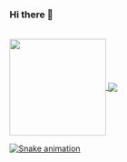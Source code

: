 ### Hi there 👋

<!--
**Devaliel/devaliel** is a ✨ _special_ ✨ repository because its `README.md` (this file) appears on your GitHub profile.

Here are some ideas to get you started:

- 🔭 I’m currently working on ...
- 🌱 I’m currently learning ...
- 👯 I’m looking to collaborate on ...
- 🤔 I’m looking for help with ...
- 💬 Ask me about ...
- 📫 How to reach me: ...
- 😄 Pronouns: ...
- ⚡ Fun fact: ...
-->

</br>

 <div>
  <a href="https://github.com/eagrundy">
   <img align="center" height="170" src="https://github-readme-stats.vercel.app/api/top-langs/?username=devaliel&layout=compact&langs_count=16&theme=dracula"/>
  <img align="center" src="https://github-readme-stats.vercel.app/api?username=devaliel&show_icons=true&theme=dracula&include_all_commits=true&count_private=true&hide=issues"/>
</div>
 

![Snake animation](https://github.com/Devaliel/Devaliel/blob/output/github-contribution-grid-snake.svg)
 
</div>
